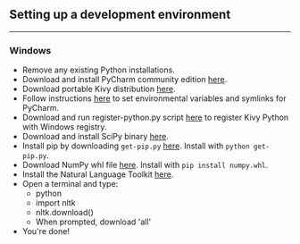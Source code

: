 ## Setting up a development environment
---

### Windows
* Remove any existing Python installations.
* Download and install PyCharm community edition [here](http://www.jetbrains.com/pycharm/download/).
* Download portable Kivy distribution [here](http://kivy.org/docs/installation/installation-windows.html).
* Follow instructions [here](https://groups.google.com/d/msg/kivy-users/xTpib2C8r_A/n6kPu-gAfD8J) to set environmental variables and symlinks for PyCharm.
* Download and run register-python.py script [here](https://code.google.com/p/maphew/source/browse/register-python/register-python.py) to register Kivy Python with Windows registry.
* Download and install SciPy binary [here](http://sourceforge.net/projects/scipy/files/scipy/).
* Install pip by downloading `get-pip.py` [here](https://raw.githubusercontent.com/pypa/pip/master/contrib/get-pip.py). Install with `python get-pip.py`.
* Download NumPy whl file [here](http://www.lfd.uci.edu/~gohlke/pythonlibs/#numpy). Install with `pip install numpy.whl`.
* Install the Natural Language Toolkit [here](https://pypi.python.org/pypi/nltk).
* Open a terminal and type:
    * python
    * import nltk
    * nltk.download()
    * When prompted, download 'all'
* You're done!